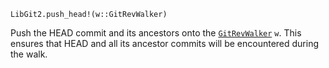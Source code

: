 ```
LibGit2.push_head!(w::GitRevWalker)
```

Push the HEAD commit and its ancestors onto the [`GitRevWalker`](@ref) `w`. This ensures that HEAD and all its ancestor commits will be encountered during the walk.
